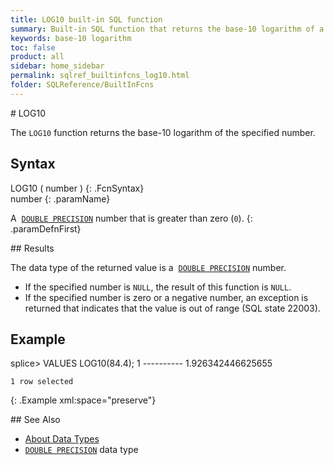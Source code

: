 ```yaml
---
title: LOG10 built-in SQL function
summary: Built-in SQL function that returns the base-10 logarithm of a number
keywords: base-10 logarithm
toc: false
product: all
sidebar: home_sidebar
permalink: sqlref_builtinfcns_log10.html
folder: SQLReference/BuiltInFcns
---
```

<section>
<div class="TopicContent" data-swiftype-index="true" markdown="1">
# LOG10

The `LOG10` function returns the base-10 logarithm of the specified
number.

## Syntax

<div class="fcnWrapperWide" markdown="1">
    LOG10 ( number )
{: .FcnSyntax}

</div>
<div class="paramList" markdown="1">
number
{: .paramName}

A &nbsp;[`DOUBLE PRECISION`](sqlref_datatypes_doubleprecision.html) number
that is greater than zero (`0`).
{: .paramDefnFirst}

</div>
## Results

The data type of the returned value is a &nbsp;[`DOUBLE
PRECISION`](sqlref_datatypes_doubleprecision.html) number.

* If the specified number is `NULL`, the result of this function is
  `NULL`.
* If the specified number is zero or a negative number, an exception is
  returned that indicates that the value is out of range (SQL state
  22003).

## Example

<div class="preWrapper" markdown="1">
    splice> VALUES LOG10(84.4);
    1
    ----------
    1.926342446625655
    
    1 row selected
{: .Example xml:space="preserve"}

</div>
## See Also

* [About Data Types](sqlref_datatypes_numerictypes.html)
* [`DOUBLE PRECISION`](sqlref_datatypes_doubleprecision.html) data type

</div>
</section>

